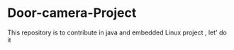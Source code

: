# Door-camera-Project
This repository is to contribute in java and embedded Linux project , let' do it  
